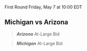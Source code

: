 First Round
Friday, May 7 at 10:00 EDT
## Michigan vs Arizona

> ***Arizona***
> At-Large Bid

> ***Michigan***
> At-Large Bid